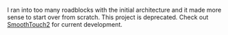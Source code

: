 I ran into too many roadblocks with the initial architecture and it made more sense to start over from scratch.  This project is deprecated.  Check out [SmoothTouch2](https://github.com/cilynx/SmoothTouch2) for current development.
